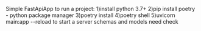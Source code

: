 Simple FastApiApp
to run a project:
1)install python 3.7+
2)pip install poetry - python package manager
3)poetry install
4)poetry shell
5)uvicorn main:app --reload to start a server
schemas and models need check
